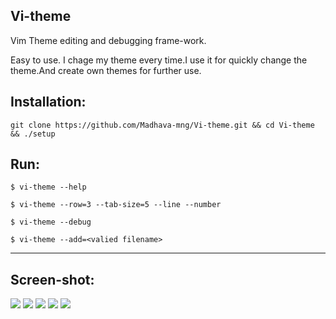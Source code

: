 ## Vi-theme
Vim Theme editing and debugging frame-work.

Easy to use. I chage my theme every time.I use it for quickly change the theme.And create own themes for further use.

## Installation:
    git clone https://github.com/Madhava-mng/Vi-theme.git && cd Vi-theme && ./setup
    
## Run:
```$ vi-theme --help```

```$ vi-theme --row=3 --tab-size=5 --line --number```

```$ vi-theme --debug```

```$ vi-theme --add=<valied filename>```

***

## Screen-shot:
<img src=".Image/i0.jpg">
<img src=".Image/i1.jpg">
<img src=".Image/i2.jpg">

<img src=".Image/i4.jpg">
<img src=".Image/i5.jpg">




